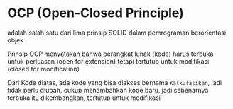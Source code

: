 # OCP (Open-Closed Principle)
adalah salah satu dari lima prinsip SOLID dalam pemrograman berorientasi objek


Prinsip OCP menyatakan bahwa perangkat lunak (kode) harus terbuka untuk perluasan (open for extension) tetapi tertutup untuk modifikasi (closed for modification)

Dari Kode diatas, ada kode yang bisa diakses bernama `Kalkulasikan`,  jadi tidak perlu diubah, cukup menambahkan kode baru, jadi sebenarnya terbuka itu dikembangkan, tertutup untuk modifikasi